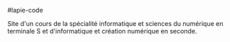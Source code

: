 #lapie-code

Site d'un cours de la spécialité informatique et sciences du numérique en terminale S et d'informatique et création numérique en seconde.
